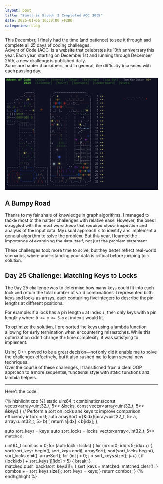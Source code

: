 ```yaml
---
layout: post  
title: "Santa is Saved: I Completed AOC 2025"  
date: 2025-01-06 16:39:00 +0200  
categories: blog  
---
```


This December, I finally had the time (and patience) to see it through and complete all 25 days of coding challenges.  
Advent of Code (AOC) is a website that celebrates its 10th anniversary this year. Each year, starting on December 1st and running through December 25th, a new challenge is published daily.  
Some are harder than others, and in general, the difficulty increases with each passing day.

![AOC2024](/assets/img/aoc_complete_2024.png)

## A Bumpy Road  

Thanks to my fair share of knowledge in graph algorithms, I managed to tackle most of the harder challenges with relative ease. 
However, the ones I struggled with the most were those that required closer inspection and analysis of the input data.
My usual approach is to identify and implement a general algorithm to solve the problem. But this year, I learned the importance of examining the data itself, not just the problem statement.

These challenges took more time to solve, but they better reflect real-world scenarios, where understanding your data is critical before jumping to a solution.  

## Day 25 Challenge: Matching Keys to Locks  

The Day 25 challenge was to determine how many keys could fit into each lock and return the total number of valid combinations. 
I represented both keys and locks as arrays, each containing five integers to describe the pin lengths at different positions.

For example: If a lock has a pin length `x` at index `i`, then only keys with a pin length `y` where `0 <= y <= 5-x` at index `i` would fit.

To optimize the solution, I pre-sorted the keys using a lambda function, allowing for early termination when encountering mismatches. While this optimization didn't change the time complexity, it was satisfying to implement.  
                                  

Using C++ proved to be a great decision—not only did it enable me to solve the challenges effectively, but it also pushed me to learn several new techniques.  
Over the course of these challenges, I transitioned from a clear OOP approach to a more sequential, functional style with static functions and lambda helpers.  

---

[AOC]: https://adventofcode.com

Here’s the code:  

{% highlight cpp %}
static uint64_t combinations(const vector<array<uint32_t, 5>> &locks,
                             const vector<array<uint32_t, 5>> &keys) {
  // Perform a sort on locks and keys to improve comparison efficiency
  int idx = 0;
  auto arraySort = [&idx](array<uint32_t, 5> a, array<uint32_t, 5> b) {
    return a[idx] < b[idx];
  };

  auto sort_keys = keys;
  auto sort_locks = locks;
  vector<array<uint32_t, 5>> matched;

  uint64_t combos = 0;
  for (auto lock : locks) {
    for (idx = 0; idx < 5; idx++) {
      sort(sort_keys.begin(), sort_keys.end(), arraySort);
      sort(sort_locks.begin(), sort_locks.end(), arraySort);
      for (int j = 0; j < sort_keys.size(); j++) {
        if (lock[idx] + sort_keys[j][idx] > 5) {
          break;
        }
        matched.push_back(sort_keys[j]);
      }
      sort_keys = matched;
      matched.clear();
    }
    combos += sort_keys.size();
    sort_keys = keys;
  }
  return combos;
}
{% endhighlight %}  

